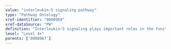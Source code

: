 ```yaml
---
value: "interleukin-5 signaling pathway"
type: "Pathway Ontology"
xref-identifier: "0000969"
xref-dataSource: "PW"
definition: "Interleukin-5 signaling plays important roles in the function of hematopoietic cells."
level: "Level 4+"
parents: ['0000967']
---
```

